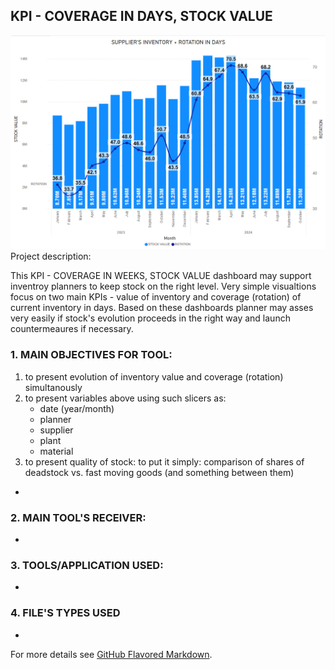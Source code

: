## KPI - COVERAGE IN DAYS, STOCK VALUE
<img src="/KPI_COVERAGE/KPI_COV_1.png?raw=true"/>
Project description:

This KPI - COVERAGE IN WEEKS, STOCK VALUE dashboard may support inventroy planners to keep stock on the right level. 
Very simple visualtions focus on two main KPIs - value of inventory and coverage (rotation) of current inventory in days. Based on these dashboards planner may asses very easily if stock's evolution proceeds in the right way and launch countermeaures if necessary. 



### 1. MAIN OBJECTIVES FOR TOOL:

1. to present evolution of inventory value and coverage (rotation) simultanously
2. to present variables above using such slicers as:
   - date (year/month)
   - planner
   - supplier
   - plant
   - material
3. to present quality of stock: to put it simply: comparison of shares of deadstock vs. fast moving goods (and something between them)
-

### 2. MAIN TOOL'S RECEIVER:

-
     
### 3.  TOOLS/APPLICATION USED:

-

### 4.  FILE'S TYPES USED

-


For more details see [GitHub Flavored Markdown](https://guides.github.com/features/mastering-markdown/).

